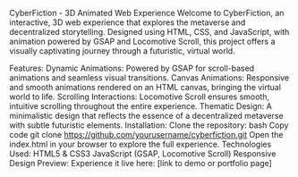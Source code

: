 CyberFiction - 3D Animated Web Experience
Welcome to CyberFiction, an interactive, 3D web experience that explores the metaverse and decentralized storytelling. Designed using HTML, CSS, and JavaScript, with animation powered by GSAP and Locomotive Scroll, this project offers a visually captivating journey through a futuristic, virtual world.

Features:
Dynamic Animations: Powered by GSAP for scroll-based animations and seamless visual transitions.
Canvas Animations: Responsive and smooth animations rendered on an HTML canvas, bringing the virtual world to life.
Scrolling Interactions: Locomotive Scroll ensures smooth, intuitive scrolling throughout the entire experience.
Thematic Design: A minimalistic design that reflects the essence of a decentralized metaverse with subtle futuristic elements.
Installation:
Clone the repository:
bash
Copy code
git clone https://github.com/yourusername/cyberfiction.git
Open the index.html in your browser to explore the full experience.
Technologies Used:
HTML5 & CSS3
JavaScript (GSAP, Locomotive Scroll)
Responsive Design
Preview:
Experience it live here: [link to demo or portfolio page]

